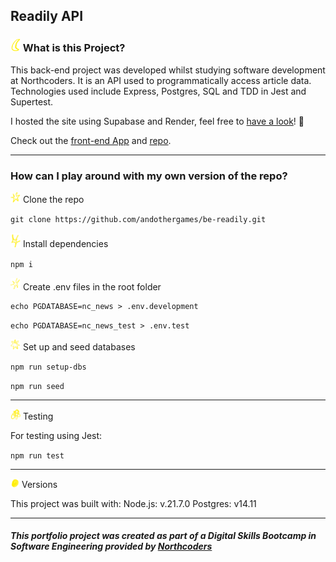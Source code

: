 ## Readily API

### <img src="https://github.com/andothergames/stars/blob/main/starss/star3.png?raw=true?" width="16"> What is this Project?

This back-end project was developed whilst studying software development at Northcoders. It is an API used to programmatically access article data. Technologies used include Express, Postgres, SQL and TDD in Jest and Supertest.

I hosted the site using Supabase and Render, feel free to [have a look](https://article-feed.onrender.com/api)! :frog:

Check out the [front-end App](https://main--majestic-lollipop-ffb284.netlify.app/) and [repo](https://github.com/andothergames/fe-readily).

---

### How can I play around with my own version of the repo?

<img src="https://github.com/andothergames/stars/blob/main/starss/star12.png?raw=true?" width="16"> Clone the repo

`git clone https://github.com/andothergames/be-readily.git`


<img src="https://github.com/andothergames/stars/blob/main/starss/star7.png?raw=true?" width="16"> Install dependencies

`npm i`


<img src="https://github.com/andothergames/stars/blob/main/starss/star1.png?raw=true?" width="16"> Create .env files in the root folder

`echo PGDATABASE=nc_news > .env.development`

`echo PGDATABASE=nc_news_test > .env.test`


<img src="https://github.com/andothergames/stars/blob/main/starss/star17.png?raw=true?" width="16"> Set up and seed databases

`npm run setup-dbs`

`npm run seed`

---

<img src="https://github.com/andothergames/stars/blob/main/starss/star8.png?raw=true?" width="16"> Testing

For testing using Jest:

`npm run test`


--- 

<img src="https://github.com/andothergames/stars/blob/main/starss/star2.png?raw=true?" width="14"> Versions

This project was built with:
Node.js: v.21.7.0
Postgres: v14.11


--- 

##### This portfolio project was created as part of a Digital Skills Bootcamp in Software Engineering provided by [Northcoders](https://northcoders.com/)
